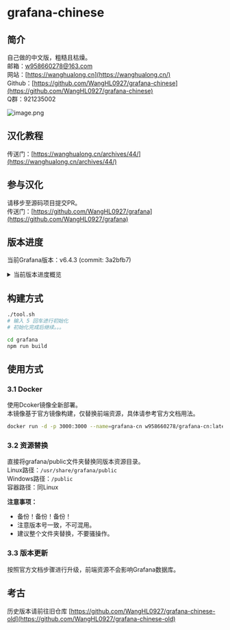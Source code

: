 # grafana-chinese

## 简介
自己做的中文版，粗糙且枯燥。<br />邮箱：w958660278@163.com<br />网站：[https://wanghualong.cn](https://wanghualong.cn/)<br />Github：[https://github.com/WangHL0927/grafana-chinese](https://github.com/WangHL0927/grafana-chinese)<br />Q群：921235002

![image.png](https://cdn.nlark.com/yuque/0/2019/png/225645/1571331709247-18e8dfac-6398-4ede-a220-c7db9392638e.png#align=left&display=inline&height=411&name=image.png&originHeight=411&originWidth=300&search=&size=110904&status=done&width=300)

## 汉化教程
传送门：[https://wanghualong.cn/archives/44/](https://wanghualong.cn/archives/44/)

## 参与汉化
请移步至源码项目提交PR。<br />传送门：[https://github.com/WangHL0927/grafana](https://github.com/WangHL0927/grafana)

## 版本进度
当前Grafana版本：v6.4.3 (commit: 3a2bfb7)

<details><br /><summary>当前版本进度概览</summary>

- [ ] app/
- [x] core/
- [ ] features/
- [x] admin/
- [x] alerting/
- [ ] annotations/
- [ ] api-keys/
- [ ] dashboard/
- [ ] datasources/
- [ ] explore/
- [ ] folders/
- [ ] manage-dashboards/
- [ ] org/
- [ ] panel/
- [ ] playlist/
- [ ] plugins/
- [ ] profile/
- [ ] teams/
- [ ] templating/
- [ ] users/
- [ ] partials/
- [ ] plugins/
- [ ] datasource/
- [ ] cloudwatch/
- [ ] dashboard/
- [ ] elasticsearch/
- [ ] grafana/
- [ ] grafana-azure-monitor-datasource/
- [ ] graphite/
- [ ] influxdb/
- [ ] input/
- [ ] loki/
- [ ] mixed/
- [ ] mssql/
- [ ] mysql/
- [ ] opentsdb/
- [ ] postgres/
- [ ] prometheus/
- [ ] stackdriver/
- [ ] testdata/
- [ ] panel/
- [ ] alertlist/
- [ ] annolist/
- [ ] bargauge/
- [ ] dashlist/
- [ ] gauge/
- [ ] gettingstarted/
- [ ] graph/
- [ ] graph2/
- [ ] heatmap/
- [ ] logs/
- [ ] piechart/
- [ ] pluginlist/
- [ ] singlestat/
- [ ] singlestat2/
- [ ] table/
- [ ] table2/
- [ ] text/
- [ ] text2/
- [ ] types/
- [ ] emails/

</details>

## 构建方式
```bash
./tool.sh
# 输入 5 回车进行初始化
# 初始化完成后继续。。。

cd grafana
npm run build
```

## 使用方式
### 3.1 Docker
使用Dcoker镜像全新部署。<br />本镜像基于官方镜像构建，仅替换前端资源，具体请参考官方文档用法。
```bash
docker run -d -p 3000:3000 --name=grafana-cn w958660278/grafana-cn:latest-dev
```

### 3.2 资源替换
直接将grafana/public文件夹替换同版本资源目录。<br />Linux路径：`/usr/share/grafana/public`<br />Windows路径：`/public`<br />容器路径：同Linux

**注意事项：**

- 备份！备份！备份！
- 注意版本号一致，不可混用。
- 建议整个文件夹替换，不要骚操作。
### 3.3 版本更新
按照官方文档步骤进行升级，前端资源不会影响Grafana数据库。

## 考古
历史版本请前往旧仓库 [https://github.com/WangHL0927/grafana-chinese-old](https://github.com/WangHL0927/grafana-chinese-old)
